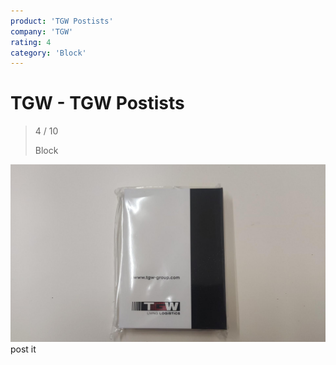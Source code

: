 ```yaml
---
product: 'TGW Postists'
company: 'TGW'
rating: 4
category: 'Block'
---
```


# TGW - TGW Postists
>
> 4 / 10
>
> Block

![TGW Postists](./assets/tgw-tgw-postists-a153791a-0e16-4610-ba60-9da3d51da206.jpg)
post it
